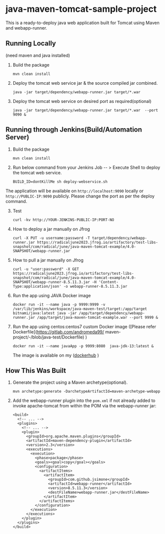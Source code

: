 # java-maven-tomcat-sample-project

This is a ready-to-deploy java web application built for Tomcat using Maven and webapp-runner.

## Running Locally

(need maven and java installed)

1. Build the package 
   ```
   mvn clean install
   ```

2. Deploy the tomcat web service jar & the source compiled jar combined. 

   ```
   java -jar target/dependency/webapp-runner.jar target/*.war
   ```

3. Deploy the tomcat web service on desired port as required(optional)
   ```
   java -jar target/dependency/webapp-runner.jar target/*.war  --port 9090 & 
   ```
  
## Running through Jenkins(Build/Automation Server)

1. Build the package 
   ```
   mvn clean install
   ```

2. Run below command from your Jenkins Job -- > Execute Shell to deploy the tomcat web service. 
   ```
   BUILD_ID=dontKillMe sh deploy-webservice.sh
   ```

The application will be available on `http://localhost:9090` locally or `http://PUBLIC-IP:9090` publicly. Please change the port as per the deploy command.

3. Test
   ```
   curl -kv http://YOUR-JENKINS-PUBLIC-IP:PORT-NO
   ```

4. How to deploy a jar manually on Jfrog
   ```
   curl -X PUT -u username:password -T target/dependency/webapp-runner.jar https://radicaljune2023.jfrog.io/artifactory/test-libs-snapshot/com/radical/june/java-maven-tomcat-example/4.0-SNAPSHOT/webapp-runner.jar
   ```

5. How to pull a jar manually on Jfrog
   ```
   curl -u "user:password" -X GET https://radicaljune2023.jfrog.io/artifactory/test-libs-snapshot/com/radical/june/java-maven-tomcat-example/4.0-SNAPSHOT/webapp-runner-8.5.11.3.jar -H 'Content-Type:application/json' -o webapp-runner-8.5.11.3.jar
   ```
6. Run the app using JAVA Docker image
   ```
   docker run -it --name java -p 9999:9999 -v /var/lib/jenkins/workspace/java-maven-test/target:/app/target bitnami/java:latest java -jar /app/target/dependency/webapp-runner.jar /app/target/java-maven-tomcat-example.war --port 9999 &
   ```

7. Run the app using centos:centos7 custom Docker image ([Please refer Dockerfile](https://gitlab.com/andromeda99/ maven-project/-/blob/java-test/Dockerfile)  )
   ```
   docker run -it --name javaApp -p 9999:8080  java-jdk-13:latest &
   ```
   The image is available on my ([dockerhub](https://hub.docker.com/r/aamirs/java-jdk-13)  )

## How This Was Built

1. Generate the project using a Maven archetype(optional).

   ```
   mvn archetype:generate -DarchetypeArtifactId=maven-archetype-webapp
   ```

2. Add the webapp-runner plugin into the `pom.xml` if not already added to invoke apache-tomcat from within the POM via the webapp-runner jar:

   ```
   <build>
     <!-- ... -->
     <plugins>
       <!-- ... -->
       <plugin>
         <groupId>org.apache.maven.plugins</groupId>
         <artifactId>maven-dependency-plugin</artifactId>
         <version>2.3</version>
         <executions>
           <execution>
             <phase>package</phase>
             <goals><goal>copy</goal></goals>
             <configuration>
               <artifactItems>
                 <artifactItem>
                   <groupId>com.github.jsimone</groupId>
                   <artifactId>webapp-runner</artifactId>
                   <version>8.5.11.3</version>
                   <destFileName>webapp-runner.jar</destFileName>
                 </artifactItem>
               </artifactItems>
             </configuration>
           </execution>
         </executions>
       </plugin>
     </plugins>
   </build>
   ```

